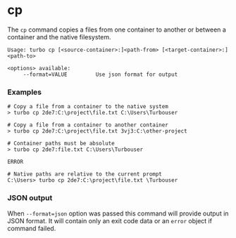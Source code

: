 # cp

The `cp` command copies a files from one container to another or between a container and the native filesystem. 

```
Usage: turbo cp [<source-container>:]<path-from> [<target-container>:]<path-to>

<options> available:
     --format=VALUE         Use json format for output
```

### Examples

```
# Copy a file from a container to the native system
> turbo cp 2de7:C:\project\file.txt C:\Users\Turbouser

# Copy a file from a container to another container
> turbo cp 2de7:C:\project\file.txt 3vj3:C:\other-project

# Container paths must be absolute
> turbo cp 2de7:file.txt C:\Users\Turbouser

ERROR

# Native paths are relative to the current prompt
C:\Users> turbo cp 2de7:C:\project\file.txt \Turbouser
```

### JSON output

When `--format=json` option was passed this command will provide output in JSON format. It will contain only an exit code data or an `error` object if command failed.